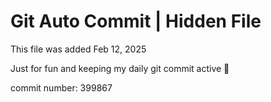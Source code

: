 # Git Auto Commit | Hidden File

This file was added Feb 12, 2025

Just for fun and keeping my daily git commit active 🤪

commit number: 399867
